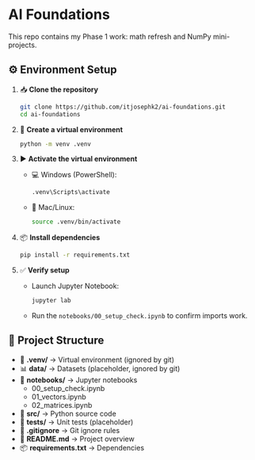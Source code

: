 # AI Foundations

This repo contains my Phase 1 work: math refresh and NumPy mini-projects.

## ⚙️ Environment Setup

1. 📥 **Clone the repository** 
    ```bash
    git clone https://github.com/itjosephk2/ai-foundations.git  
    cd ai-foundations
    ```

2. 🐍 **Create a virtual environment**  
    ```bash
    python -m venv .venv  
    ```

3. ▶️ **Activate the virtual environment**  
   - 💻 Windows (PowerShell):  
     ```bash
     .venv\Scripts\activate  
     ```  
   - 🍏 Mac/Linux:  
     ```bash
     source .venv/bin/activate  
     ```

4. 📦 **Install dependencies**  
    ```bash
    pip install -r requirements.txt  
    ```

5. ✅ **Verify setup**  
   - Launch Jupyter Notebook:  
     ```bash
     jupyter lab  
     ```  
   - Run the `notebooks/00_setup_check.ipynb` to confirm imports work.

## 📂 Project Structure

- 🐍 **.venv/** → Virtual environment (ignored by git)  
- 📊 **data/** → Datasets (placeholder, ignored by git)  
- 📓 **notebooks/** → Jupyter notebooks  
  - 00_setup_check.ipynb  
  - 01_vectors.ipynb
  - 02_matrices.ipynb
- 🧩 **src/** → Python source code  
- 🧪 **tests/** → Unit tests (placeholder)  
- 📝 **.gitignore** → Git ignore rules  
- 📘 **README.md** → Project overview  
- 📦 **requirements.txt** → Dependencies  

